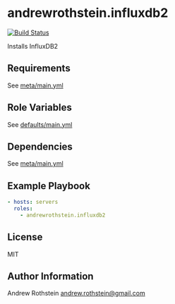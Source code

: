 andrewrothstein.influxdb2
=========
[![Build Status](https://travis-ci.org/andrewrothstein/ansible-influxdb2.svg?branch=master)](https://travis-ci.org/andrewrothstein/ansible-influxdb2)

Installs InfluxDB2

Requirements
------------

See [meta/main.yml](meta/main.yml)

Role Variables
--------------

See [defaults/main.yml](defaults/main.yml)

Dependencies
------------

See [meta/main.yml](meta/main.yml)

Example Playbook
----------------

```yml
- hosts: servers
  roles:
    - andrewrothstein.influxdb2
```

License
-------

MIT

Author Information
------------------

Andrew Rothstein <andrew.rothstein@gmail.com>
